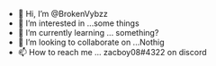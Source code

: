 - 👋 Hi, I’m @BrokenVybzz
- 👀 I’m interested in ...some things
- 🌱 I’m currently learning ... something?
- 💞️ I’m looking to collaborate on ...Nothig
- 📫 How to reach me ... zacboy08#4322 on discord

<!---
BrokenVybzz/BrokenVybzz is a ✨ special ✨ repository because its `README.md` (this file) appears on your GitHub profile.
You can click the Preview link to take a look at your changes.
--->
